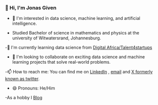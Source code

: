 ### 👋 Hi, I'm Jonas Given

- 👀 I'm interested in data science, machine learning, and artificial intelligence. <br/>

- Studied Bachelor of science in mathematics and physics at the university of Witwatersrand, Johannesburg.<br/>

-🌱 I'm currently learning data science from [Digital Africa/Talent4startups](https://digital-africa.co/en/programmes/talent-4-startups/) <br/>

- 💞️ I'm looking to collaborate on exciting data science and machine learning projects that solve real-world problems. <br/>

-📫 How to reach me: You can find me on [LinkedIn](https://www.linkedin.com/in/jonas-hlatsjwayo-28010517a/) , [email](jonasgiven18@gmail.com) and [X formerly known as twitter](https://x.com/home). <br/>

- 😄 Pronouns: He/Him <br/>
 
-As a hobby I [Blog](https://hlatsjwayo.wordpress.com/) <br/>

  

